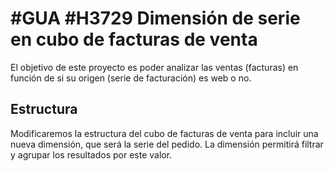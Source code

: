 # #GUA #H3729 Dimensión de serie en cubo de facturas de venta

El objetivo de este proyecto es poder analizar las ventas (facturas) en función de si su origen (serie de facturación) es web o no.

## Estructura
Modificaremos la estructura del cubo de facturas de venta para incluir una nueva dimensión, que será la serie del pedido.
La dimensión permitirá filtrar y agrupar los resultados por este valor.